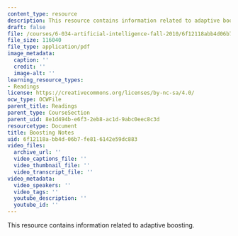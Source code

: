 ```yaml
---
content_type: resource
description: This resource contains information related to adaptive boosting.
draft: false
file: /courses/6-034-artificial-intelligence-fall-2010/6f12118abb4d06b7fe816142e59dc883_MIT6_034F10_boosting.pdf
file_size: 116040
file_type: application/pdf
image_metadata:
  caption: ''
  credit: ''
  image-alt: ''
learning_resource_types:
- Readings
license: https://creativecommons.org/licenses/by-nc-sa/4.0/
ocw_type: OCWFile
parent_title: Readings
parent_type: CourseSection
parent_uid: 8e1d494b-e6f3-2eb8-ac1d-9abc0eec8c3d
resourcetype: Document
title: Boosting Notes
uid: 6f12118a-bb4d-06b7-fe81-6142e59dc883
video_files:
  archive_url: ''
  video_captions_file: ''
  video_thumbnail_file: ''
  video_transcript_file: ''
video_metadata:
  video_speakers: ''
  video_tags: ''
  youtube_description: ''
  youtube_id: ''
---
```

This resource contains information related to adaptive boosting.